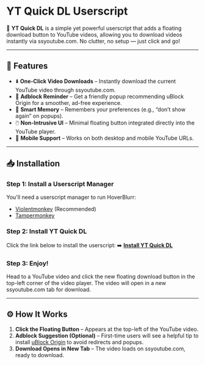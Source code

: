 # YT Quick DL Userscript
🚀 **YT Quick DL** is a simple yet powerful userscript that adds a floating download button to YouTube videos, allowing you to download videos instantly via ssyoutube.com. No clutter, no setup — just click and go!

---

## 🌟 Features
- ⬇️ **One-Click Video Downloads** – Instantly download the current YouTube video through ssyoutube.com.
- 🧼 **Adblock Reminder** – Get a friendly popup recommending uBlock Origin for a smoother, ad-free experience.
- 🧠 **Smart Memory** – Remembers your preferences (e.g., “don’t show again” on popups).
- 🖱️ **Non-Intrusive UI** – Minimal floating button integrated directly into the YouTube player.
- 📱 **Mobile Support** – Works on both desktop and mobile YouTube URLs.

---

## 📥 Installation
### **Step 1: Install a Userscript Manager**
You'll need a userscript manager to run HoverBlurr:
- [Violentmonkey](https://violentmonkey.github.io/) (Recommended)
- [Tampermonkey](https://www.tampermonkey.net/)

### **Step 2: Install YT Quick DL**
Click the link below to install the userscript:
➡️ [**Install YT Quick DL**](https://github.com/qomarhsn/YT-Quick-DL/raw/main/script.user.js)

### **Step 3: Enjoy!**
Head to a YouTube video and click the new floating download button in the top-left corner of the video player. The video will open in a new ssyoutube.com tab for download.

---

## ⚙️ How It Works
1. **Click the Floating Button** – Appears at the top-left of the YouTube video.
2. **Adblock Suggestion (Optional)** – First-time users will see a helpful tip to install [uBlock Origin](https://ublockorigin.com/) to avoid redirects and popups.
3. **Download Opens in New Tab** – The video loads on ssyoutube.com, ready to download.
